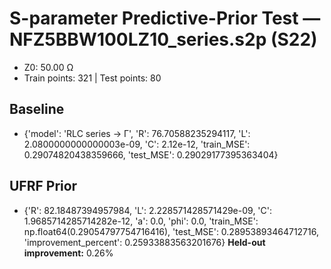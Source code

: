 # S-parameter Predictive-Prior Test — NFZ5BBW100LZ10_series.s2p (S22)
- Z0: 50.00 Ω
- Train points: 321  |  Test points: 80

## Baseline
- {'model': 'RLC series -> Γ', 'R': 76.70588235294117, 'L': 2.0800000000000003e-09, 'C': 2.12e-12, 'train_MSE': 0.29074820438359666, 'test_MSE': 0.29029177395363404}

## UFRF Prior
- {'R': 82.18487394957984, 'L': 2.228571428571429e-09, 'C': 1.9685714285714282e-12, 'a': 0.0, 'phi': 0.0, 'train_MSE': np.float64(0.29054797754716416), 'test_MSE': 0.28953893464712716, 'improvement_percent': 0.25933883563201676}
**Held-out improvement:** 0.26%